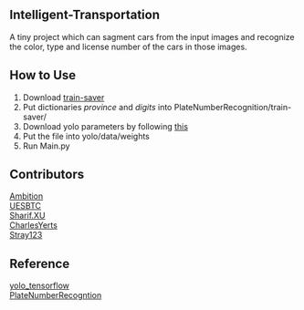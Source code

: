 ## Intelligent-Transportation
A tiny project which can sagment cars from the input images and recognize the color, type and license number of the cars in those images.
## How to Use
1. Download [train-saver](https://drive.google.com/drive/folders/1_6E2wT52uOW4eG0gTuwk89W7lSsjg9OE?usp=sharing)
2. Put dictionaries *province* and *digits* into PlateNumberRecognition/train-saver/
3. Download yolo parameters by following [this](https://github.com/hizhangp/yolo_tensorflow)
4. Put the file into yolo/data/weights
5. Run Main.py
## Contributors
[Ambition](https://github.com/957001934?tab=repositories)  
[UESBTC](https://github.com/UESBTC)  
[Sharif.XU](https://github.com/uestc-shadow)  
[CharlesYerts](https://github.com/CharlesYerts)  
[Stray123](https://github.com/Stray123)  
## Reference
[yolo_tensorflow](https://github.com/hizhangp/yolo_tensorflow)  
[PlateNumberRecogntion](https://github.com/UESBTC/PlateNumberRecognition)  
